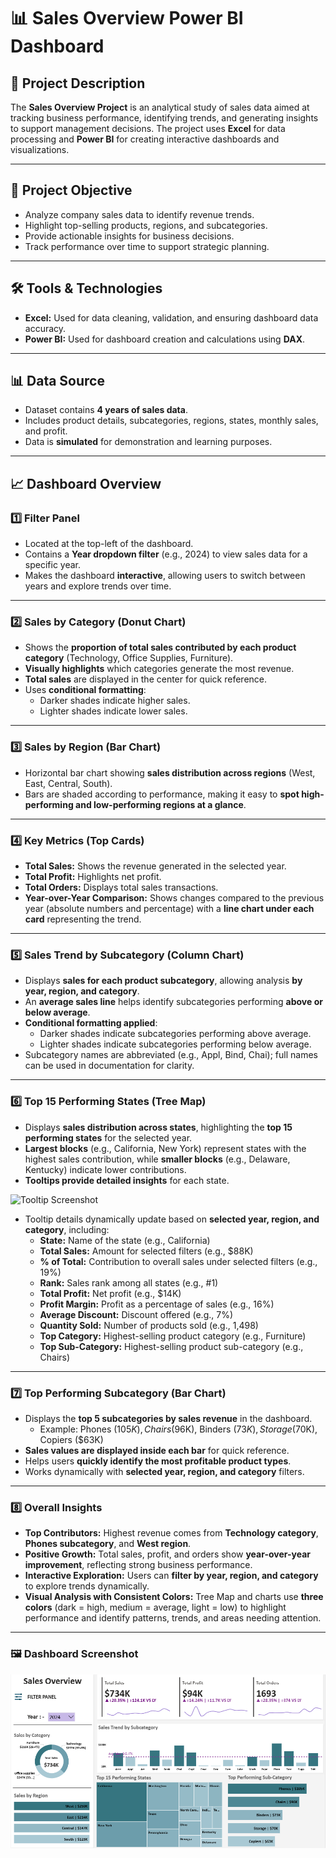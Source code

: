 # 📊 Sales Overview Power BI Dashboard

## 📌 Project Description

The **Sales Overview Project** is an analytical study of sales data aimed at tracking business performance, identifying trends, and generating insights to support management decisions. The project uses **Excel** for data processing and **Power BI** for creating interactive dashboards and visualizations.

---

## 🎯 Project Objective

- Analyze company sales data to identify revenue trends.
- Highlight top-selling products, regions, and subcategories.
- Provide actionable insights for business decisions.
- Track performance over time to support strategic planning.

---

## 🛠️ Tools & Technologies

- **Excel:** Used for data cleaning, validation, and ensuring dashboard data accuracy.
- **Power BI:** Used for dashboard creation and calculations using **DAX**.

---

## 📊 Data Source

- Dataset contains **4 years of sales data**.
- Includes product details, subcategories, regions, states, monthly sales, and profit.
- Data is **simulated** for demonstration and learning purposes.

---

## 📈 Dashboard Overview

### 1️⃣ Filter Panel

- Located at the top-left of the dashboard.
- Contains a **Year dropdown filter** (e.g., 2024) to view sales data for a specific year.
- Makes the dashboard **interactive**, allowing users to switch between years and explore trends over time.

---

### 2️⃣ Sales by Category (Donut Chart)

- Shows the **proportion of total sales contributed by each product category** (Technology, Office Supplies, Furniture).
- **Visually highlights** which categories generate the most revenue.
- **Total sales** are displayed in the center for quick reference.
- Uses **conditional formatting**:
  - Darker shades indicate higher sales.
  - Lighter shades indicate lower sales.

---

### 3️⃣ Sales by Region (Bar Chart)

- Horizontal bar chart showing **sales distribution across regions** (West, East, Central, South).
- Bars are shaded according to performance, making it easy to **spot high-performing and low-performing regions at a glance**.

---

### 4️⃣ Key Metrics (Top Cards)

- **Total Sales:** Shows the revenue generated in the selected year.
- **Total Profit:** Highlights net profit.
- **Total Orders:** Displays total sales transactions.
- **Year-over-Year Comparison:** Shows changes compared to the previous year (absolute numbers and percentage) with a **line chart under each card** representing the trend.

---

### 5️⃣ Sales Trend by Subcategory (Column Chart)

- Displays **sales for each product subcategory**, allowing analysis **by year, region, and category**.
- An **average sales line** helps identify subcategories performing **above or below average**.
- **Conditional formatting applied**:
  - Darker shades indicate subcategories performing above average.
  - Lighter shades indicate subcategories performing below average.
- Subcategory names are abbreviated (e.g., Appl, Bind, Chai); full names can be used in documentation for clarity.

---

### 6️⃣ Top 15 Performing States (Tree Map)

- Displays **sales distribution across states**, highlighting the **top 15 performing states** for the selected year.
- **Largest blocks** (e.g., California, New York) represent states with the highest sales contribution, while **smaller blocks** (e.g., Delaware, Kentucky) indicate lower contributions.
- **Tooltips provide detailed insights** for each state.

![Tooltip Screenshot](https://github.com/user-attachments/assets/58db73bc-8d62-4bfe-91e9-4c92db78f927)

- Tooltip details dynamically update based on **selected year, region, and category**, including:
  - **State:** Name of the state (e.g., California)
  - **Total Sales:** Amount for selected filters (e.g., $88K)
  - **% of Total:** Contribution to overall sales under selected filters (e.g., 19%)
  - **Rank:** Sales rank among all states (e.g., #1)
  - **Total Profit:** Net profit (e.g., $14K)
  - **Profit Margin:** Profit as a percentage of sales (e.g., 16%)
  - **Average Discount:** Discount offered (e.g., 7%)
  - **Quantity Sold:** Number of products sold (e.g., 1,498)
  - **Top Category:** Highest-selling product category (e.g., Furniture)
  - **Top Sub-Category:** Highest-selling product sub-category (e.g., Chairs)

---

### 7️⃣ Top Performing Subcategory (Bar Chart)

- Displays the **top 5 subcategories by sales revenue** in the dashboard.
  - Example: Phones ($105K), Chairs ($96K), Binders ($73K), Storage ($70K), Copiers ($63K)
- **Sales values are displayed inside each bar** for quick reference.
- Helps users **quickly identify the most profitable product types**.
- Works dynamically with **selected year, region, and category** filters.

---

### 8️⃣ Overall Insights

- **Top Contributors:** Highest revenue comes from **Technology category**, **Phones subcategory**, and **West region**.
- **Positive Growth:** Total sales, profit, and orders show **year-over-year improvement**, reflecting strong business performance.
- **Interactive Exploration:** Users can **filter by year, region, and category** to explore trends dynamically.
- **Visual Analysis with Consistent Colors:** Tree Map and charts use **three colors** (dark = high, medium = average, light = low) to highlight performance and identify patterns, trends, and areas needing attention.

---

### 🖼 Dashboard Screenshot

![Sales Dashboard](https://github.com/nagendra-gk/Sales-Overview/blob/main/DashboardImage.png)
